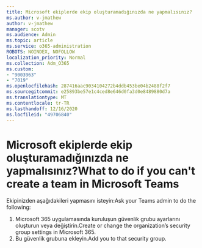 ```yaml
---
title: Microsoft ekiplerde ekip oluşturamadığınızda ne yapmalısınız?
ms.author: v-jmathew
author: v-jmathew
manager: scotv
ms.audience: Admin
ms.topic: article
ms.service: o365-administration
ROBOTS: NOINDEX, NOFOLLOW
localization_priority: Normal
ms.collection: Adm_O365
ms.custom:
- "9003963"
- "7019"
ms.openlocfilehash: 287416aac9034104272b4ddb453be04b2488f2f7
ms.sourcegitcommit: e25893be57e1c4ced8e646d0fa3d0e8489880d7a
ms.translationtype: MT
ms.contentlocale: tr-TR
ms.lasthandoff: 12/16/2020
ms.locfileid: "49706840"
---
```

# <a name="what-to-do-if-you-cant-create-a-team-in-microsoft-teams"></a><span data-ttu-id="a00bb-102">Microsoft ekiplerde ekip oluşturamadığınızda ne yapmalısınız?</span><span class="sxs-lookup"><span data-stu-id="a00bb-102">What to do if you can't create a team in Microsoft Teams</span></span>

<span data-ttu-id="a00bb-103">Ekipinizden aşağıdakileri yapmasını isteyin:</span><span class="sxs-lookup"><span data-stu-id="a00bb-103">Ask your Teams admin to do the following:</span></span>

1. <span data-ttu-id="a00bb-104">Microsoft 365 uygulamasında kuruluşun güvenlik grubu ayarlarını oluşturun veya değiştirin.</span><span class="sxs-lookup"><span data-stu-id="a00bb-104">Create or change the organization’s security group settings in Microsoft 365.</span></span>
2. <span data-ttu-id="a00bb-105">Bu güvenlik grubuna ekleyin.</span><span class="sxs-lookup"><span data-stu-id="a00bb-105">Add you to that security group.</span></span>
